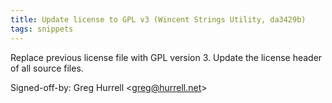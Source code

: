 ```yaml
---
title: Update license to GPL v3 (Wincent Strings Utility, da3429b)
tags: snippets
---
```


Replace previous license file with GPL version 3. Update the license header of all source files.

Signed-off-by: Greg Hurrell &lt;greg@hurrell.net&gt;
